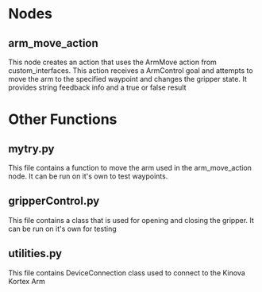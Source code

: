 # Nodes

## arm_move_action

This node creates an action that uses the ArmMove action from custom_interfaces. This action receives a ArmControl goal and attempts to move the arm to the specified waypoint and changes the gripper state. It provides string feedback info and a true or false result


# Other Functions

## mytry.py

This file contains a function to move the arm used in the arm_move_action node. It can be run on it's own to test waypoints.

## gripperControl.py

This file contains a class that is used for opening and closing the gripper. It can be run on it's own for testing

## utilities.py

This file contains DeviceConnection class used to connect to the Kinova Kortex Arm


